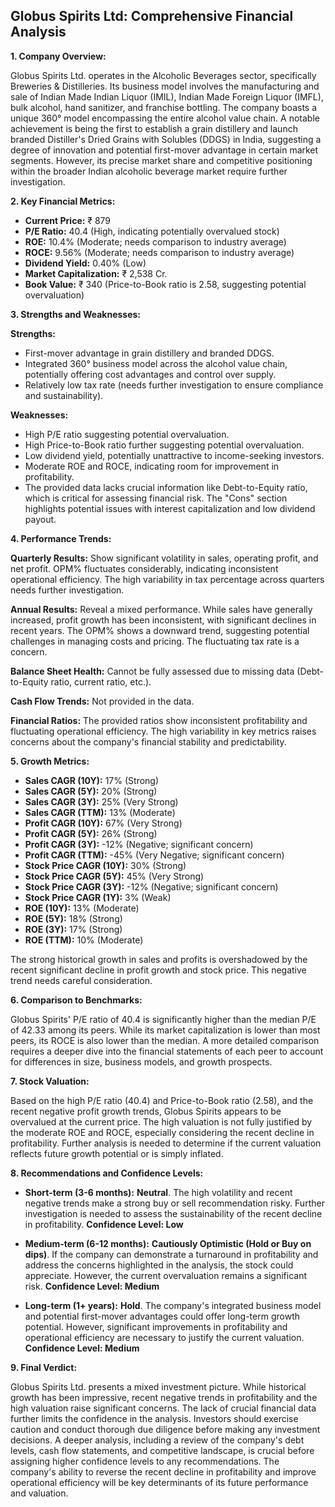 ## Globus Spirits Ltd: Comprehensive Financial Analysis

**1. Company Overview:**

Globus Spirits Ltd. operates in the Alcoholic Beverages sector, specifically Breweries & Distilleries.  Its business model involves the manufacturing and sale of Indian Made Indian Liquor (IMIL), Indian Made Foreign Liquor (IMFL), bulk alcohol, hand sanitizer, and franchise bottling.  The company boasts a unique 360° model encompassing the entire alcohol value chain.  A notable achievement is being the first to establish a grain distillery and launch branded Distiller's Dried Grains with Solubles (DDGS) in India, suggesting a degree of innovation and potential first-mover advantage in certain market segments. However, its precise market share and competitive positioning within the broader Indian alcoholic beverage market require further investigation.

**2. Key Financial Metrics:**

* **Current Price:** ₹ 879
* **P/E Ratio:** 40.4 (High, indicating potentially overvalued stock)
* **ROE:** 10.4% (Moderate; needs comparison to industry average)
* **ROCE:** 9.56% (Moderate; needs comparison to industry average)
* **Dividend Yield:** 0.40% (Low)
* **Market Capitalization:** ₹ 2,538 Cr.
* **Book Value:** ₹ 340 (Price-to-Book ratio is 2.58, suggesting potential overvaluation)

**3. Strengths and Weaknesses:**

**Strengths:**

* First-mover advantage in grain distillery and branded DDGS.
* Integrated 360° business model across the alcohol value chain, potentially offering cost advantages and control over supply.
* Relatively low tax rate (needs further investigation to ensure compliance and sustainability).

**Weaknesses:**

* High P/E ratio suggesting potential overvaluation.
* High Price-to-Book ratio further suggesting potential overvaluation.
* Low dividend yield, potentially unattractive to income-seeking investors.
* Moderate ROE and ROCE, indicating room for improvement in profitability.
*  The provided data lacks crucial information like Debt-to-Equity ratio, which is critical for assessing financial risk.  The "Cons" section highlights potential issues with interest capitalization and low dividend payout.


**4. Performance Trends:**

**Quarterly Results:** Show significant volatility in sales, operating profit, and net profit. OPM% fluctuates considerably, indicating inconsistent operational efficiency.  The high variability in tax percentage across quarters needs further investigation.

**Annual Results:** Reveal a mixed performance. While sales have generally increased, profit growth has been inconsistent, with significant declines in recent years.  The OPM% shows a downward trend, suggesting potential challenges in managing costs and pricing.  The fluctuating tax rate is a concern.

**Balance Sheet Health:**  Cannot be fully assessed due to missing data (Debt-to-Equity ratio, current ratio, etc.).

**Cash Flow Trends:**  Not provided in the data.

**Financial Ratios:**  The provided ratios show inconsistent profitability and fluctuating operational efficiency.  The high variability in key metrics raises concerns about the company's financial stability and predictability.

**5. Growth Metrics:**

* **Sales CAGR (10Y):** 17% (Strong)
* **Sales CAGR (5Y):** 20% (Strong)
* **Sales CAGR (3Y):** 25% (Very Strong)
* **Sales CAGR (TTM):** 13% (Moderate)
* **Profit CAGR (10Y):** 67% (Very Strong)
* **Profit CAGR (5Y):** 26% (Strong)
* **Profit CAGR (3Y):** -12% (Negative; significant concern)
* **Profit CAGR (TTM):** -45% (Very Negative; significant concern)
* **Stock Price CAGR (10Y):** 30% (Strong)
* **Stock Price CAGR (5Y):** 45% (Very Strong)
* **Stock Price CAGR (3Y):** -12% (Negative; significant concern)
* **Stock Price CAGR (1Y):** 3% (Weak)
* **ROE (10Y):** 13% (Moderate)
* **ROE (5Y):** 18% (Strong)
* **ROE (3Y):** 17% (Strong)
* **ROE (TTM):** 10% (Moderate)

The strong historical growth in sales and profits is overshadowed by the recent significant decline in profit growth and stock price. This negative trend needs careful consideration.

**6. Comparison to Benchmarks:**

Globus Spirits' P/E ratio of 40.4 is significantly higher than the median P/E of 42.33 among its peers.  While its market capitalization is lower than most peers, its ROCE is also lower than the median.  A more detailed comparison requires a deeper dive into the financial statements of each peer to account for differences in size, business models, and growth prospects.

**7. Stock Valuation:**

Based on the high P/E ratio (40.4) and Price-to-Book ratio (2.58), and the recent negative profit growth trends, Globus Spirits appears to be overvalued at the current price.  The high valuation is not fully justified by the moderate ROE and ROCE, especially considering the recent decline in profitability.  Further analysis is needed to determine if the current valuation reflects future growth potential or is simply inflated.

**8. Recommendations and Confidence Levels:**

* **Short-term (3-6 months):** **Neutral**.  The high volatility and recent negative trends make a strong buy or sell recommendation risky.  Further investigation is needed to assess the sustainability of the recent decline in profitability.  **Confidence Level: Low**

* **Medium-term (6-12 months):** **Cautiously Optimistic (Hold or Buy on dips)**.  If the company can demonstrate a turnaround in profitability and address the concerns highlighted in the analysis, the stock could appreciate. However, the current overvaluation remains a significant risk.  **Confidence Level: Medium**

* **Long-term (1+ years):** **Hold**.  The company's integrated business model and potential first-mover advantages could offer long-term growth potential. However, significant improvements in profitability and operational efficiency are necessary to justify the current valuation.  **Confidence Level: Medium**

**9. Final Verdict:**

Globus Spirits Ltd. presents a mixed investment picture. While historical growth has been impressive, recent negative trends in profitability and the high valuation raise significant concerns.  The lack of crucial financial data further limits the confidence in the analysis.  Investors should exercise caution and conduct thorough due diligence before making any investment decisions.  A deeper analysis, including a review of the company's debt levels, cash flow statements, and competitive landscape, is crucial before assigning higher confidence levels to any recommendations.  The company's ability to reverse the recent decline in profitability and improve operational efficiency will be key determinants of its future performance and valuation.

